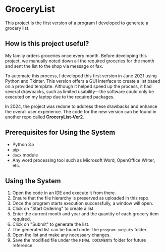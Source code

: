 # GroceryList
This project is the first version of a program I developed to generate a grocery list.

## How is this project useful?

My family orders groceries once every month. Before developing this project, we manually noted down all the required groceries for the month and sent the list to the shop via message or fax.

To automate this process, I developed this first version in June 2021 using Python and Tkinter. 
This version offers a GUI interface to create a list based on a provided template. 
Although it helped speed up the process, it had several drawbacks, such as limited usability—the software could only be executed on my laptop due to the required packages.

In 2024, the project was redone to address these drawbacks and enhance the overall user experience. 
The code for the new version can be found in another repo called **GroceryList-Ver2**.

## Prerequisites for Using the System
- Python 3.x
- pip
- `docx` module
- Any word processing tool such as Microsoft Word, OpenOffice Writer, etc.

## Using the System

1. Open the code in an IDE and execute it from there.
2. Ensure that the file hierarchy is preserved as uploaded in this repo.
3. Once the program starts execution successfully, a window will open.
4. Click on "Start Ordering" to create a list.
5. Enter the current month and year and the quantity of each grocery item required.
6. Click on "Submit" to generate the list.
7. The generated list can be found under the `program_outputs` folder.
8. Open the list and make any necessary changes.
9. Save the modified file under the `FINAL DOCUMENTS` folder for future reference.
